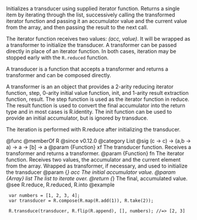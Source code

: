 Initializes a transducer using supplied iterator function. Returns a single
item by iterating through the list, successively calling the transformed
iterator function and passing it an accumulator value and the current value
from the array, and then passing the result to the next call.

The iterator function receives two values: *(acc, value)*. It will be
wrapped as a transformer to initialize the transducer. A transformer can be
passed directly in place of an iterator function. In both cases, iteration
may be stopped early with the `R.reduced` function.

A transducer is a function that accepts a transformer and returns a
transformer and can be composed directly.

A transformer is an an object that provides a 2-arity reducing iterator
function, step, 0-arity initial value function, init, and 1-arity result
extraction function, result. The step function is used as the iterator
function in reduce. The result function is used to convert the final
accumulator into the return type and in most cases is R.identity. The init
function can be used to provide an initial accumulator, but is ignored by
transduce.

The iteration is performed with R.reduce after initializing the transducer.

@func
@memberOf R
@since v0.12.0
@category List
@sig (c -> c) -> (a,b -> a) -> a -> [b] -> a
@param {Function} xf The transducer function. Receives a transformer and returns a transformer.
@param {Function} fn The iterator function. Receives two values, the accumulator and the
       current element from the array. Wrapped as transformer, if necessary, and used to
       initialize the transducer
@param {*} acc The initial accumulator value.
@param {Array} list The list to iterate over.
@return {*} The final, accumulated value.
@see R.reduce, R.reduced, R.into
@example

     var numbers = [1, 2, 3, 4];
     var transducer = R.compose(R.map(R.add(1)), R.take(2));

     R.transduce(transducer, R.flip(R.append), [], numbers); //=> [2, 3]
